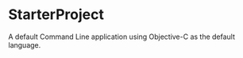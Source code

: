# StarterProject <a name="default-command-line-application"></a>

A default Command Line application using Objective-C as the default language.
